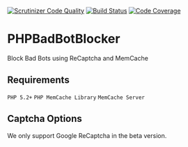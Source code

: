 [![Scrutinizer Code Quality](https://scrutinizer-ci.com/g/colafati/PHPBadBotBlocker/badges/quality-score.png?b=master)](https://scrutinizer-ci.com/g/colafati/PHPBadBotBlocker/?branch=master)
[![Build Status](https://scrutinizer-ci.com/g/colafati/PHPBadBotBlocker/badges/build.png?b=master)](https://scrutinizer-ci.com/g/colafati/PHPBadBotBlocker/build-status/master)
[![Code Coverage](https://scrutinizer-ci.com/g/colafati/PHPBadBotBlocker/badges/coverage.png?b=master)](https://scrutinizer-ci.com/g/colafati/PHPBadBotBlocker/?branch=master)

# PHPBadBotBlocker
Block Bad Bots using ReCaptcha and MemCache

## Requirements

 `PHP 5.2+`
 `PHP MemCache Library`
 `MemCache Server`

## Captcha Options

We only support Google ReCaptcha in the beta version.
